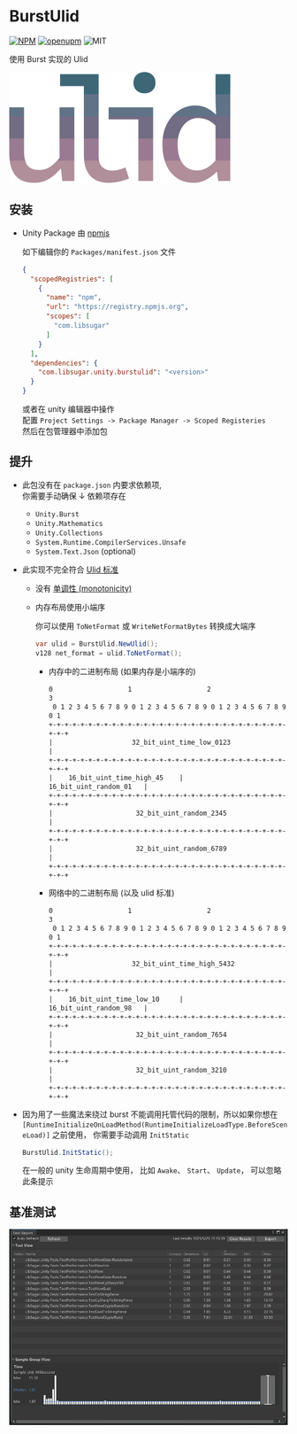 # BurstUlid

[![NPM](https://img.shields.io/npm/v/com.libsugar.unity.burstulid)](https://www.npmjs.com/package/com.libsugar.unity.burstulid)
[![openupm](https://img.shields.io/npm/v/com.libsugar.unity.burstulid?label=openupm&registry_uri=https://package.openupm.com)](https://openupm.com/packages/com.libsugar.unity.burstulid/)
![MIT](https://img.shields.io/github/license/libsugar/BurstUlid)

使用 Burst 实现的 Ulid 

![ulid](https://raw.githubusercontent.com/libsugar/BurstUlid/main/ulid-logo.png)

## 安装

- Unity Package 由 [npmjs](https://www.npmjs.com/package/com.libsugar.unity.burstulid)

  如下编辑你的 `Packages/manifest.json` 文件

  ```json
  {
    "scopedRegistries": [
      {
        "name": "npm",
        "url": "https://registry.npmjs.org",
        "scopes": [
          "com.libsugar"
        ]
      }
    ],
    "dependencies": {
      "com.libsugar.unity.burstulid": "<version>"
    }
  }
  ```

  或者在 unity 编辑器中操作  
  配置 `Project Settings -> Package Manager -> Scoped Registeries`  
  然后在包管理器中添加包  

## 提升

- 此包没有在 `package.json` 内要求依赖项,  
  你需要手动确保 ↓ 依赖项存在  

  - `Unity.Burst`
  - `Unity.Mathematics`
  - `Unity.Collections`
  - `System.Runtime.CompilerServices.Unsafe`
  - `System.Text.Json` (optional)

- 此实现不完全符合 [Ulid 标准](https://github.com/ulid/spec)

  - 没有 [单调性 (monotonicity)](https://github.com/ulid/spec#monotonicity)
  - 内存布局使用小端序

    你可以使用 `ToNetFormat` 或 `WriteNetFormatBytes` 转换成大端序  

    ```cs
    var ulid = BurstUlid.NewUlid();
    v128 net_format = ulid.ToNetFormat();
    ```

    - 内存中的二进制布局 (如果内存是小端序的)

      ```
      0                   1                   2                   3
       0 1 2 3 4 5 6 7 8 9 0 1 2 3 4 5 6 7 8 9 0 1 2 3 4 5 6 7 8 9 0 1
      +-+-+-+-+-+-+-+-+-+-+-+-+-+-+-+-+-+-+-+-+-+-+-+-+-+-+-+-+-+-+-+-+
      |                    32_bit_uint_time_low_0123                  |
      +-+-+-+-+-+-+-+-+-+-+-+-+-+-+-+-+-+-+-+-+-+-+-+-+-+-+-+-+-+-+-+-+
      |    16_bit_uint_time_high_45    |      16_bit_uint_random_01   |
      +-+-+-+-+-+-+-+-+-+-+-+-+-+-+-+-+-+-+-+-+-+-+-+-+-+-+-+-+-+-+-+-+
      |                     32_bit_uint_random_2345                   |
      +-+-+-+-+-+-+-+-+-+-+-+-+-+-+-+-+-+-+-+-+-+-+-+-+-+-+-+-+-+-+-+-+
      |                     32_bit_uint_random_6789                   |
      +-+-+-+-+-+-+-+-+-+-+-+-+-+-+-+-+-+-+-+-+-+-+-+-+-+-+-+-+-+-+-+-+
      ```

    - 网络中的二进制布局 (以及 ulid 标准)

      ```
      0                   1                   2                   3
       0 1 2 3 4 5 6 7 8 9 0 1 2 3 4 5 6 7 8 9 0 1 2 3 4 5 6 7 8 9 0 1
      +-+-+-+-+-+-+-+-+-+-+-+-+-+-+-+-+-+-+-+-+-+-+-+-+-+-+-+-+-+-+-+-+
      |                    32_bit_uint_time_high_5432                 |
      +-+-+-+-+-+-+-+-+-+-+-+-+-+-+-+-+-+-+-+-+-+-+-+-+-+-+-+-+-+-+-+-+
      |    16_bit_uint_time_low_10     |      16_bit_uint_random_98   |
      +-+-+-+-+-+-+-+-+-+-+-+-+-+-+-+-+-+-+-+-+-+-+-+-+-+-+-+-+-+-+-+-+
      |                     32_bit_uint_random_7654                   |
      +-+-+-+-+-+-+-+-+-+-+-+-+-+-+-+-+-+-+-+-+-+-+-+-+-+-+-+-+-+-+-+-+
      |                     32_bit_uint_random_3210                   |
      +-+-+-+-+-+-+-+-+-+-+-+-+-+-+-+-+-+-+-+-+-+-+-+-+-+-+-+-+-+-+-+-+
      ```

- 因为用了一些魔法来绕过 burst 不能调用托管代码的限制，所以如果你想在 `[RuntimeInitializeOnLoadMethod(RuntimeInitializeLoadType.BeforeSceneLoad)]` 之前使用， 你需要手动调用 `InitStatic`  

  ```csharp
  BurstUlid.InitStatic();
  ```

  在一般的 unity 生命周期中使用， 比如 `Awake`、 `Start`、 `Update`， 可以忽略此条提示  

## 基准测试

![基准](https://raw.githubusercontent.com/libsugar/BurstUlid/main/benchmark.png)
